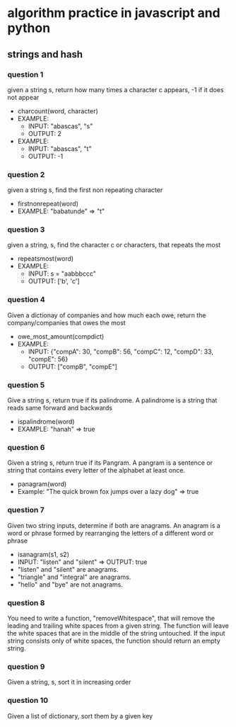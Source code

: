 # algorithm practice in javascript and python
## strings and hash
### question 1
given a string s, return how many times a character c appears, -1 if it does not appear
- charcount(word, character)
- EXAMPLE: 
    - INPUT: "abascas", "s"
    - OUTPUT: 2
- EXAMPLE: 
    - INPUT: "abascas", "t"
    - OUTPUT: -1   
### question 2
given a string s, find the first non repeating character
- firstnonrepeat(word)
- EXAMPLE: "babatunde" => "t"
### question 3
given a string, s, find the character c or characters, that repeats the most
- repeatsmost(word)
- EXAMPLE: 
    - INPUT: s = "aabbbccc"
    - OUTPUT: ['b', 'c']
### question 4
Given a dictionay of companies and how much each owe, return the company/companies that owes the most
- owe_most_amount(compdict)
- EXAMPLE: 
    - INPUT: {"compA": 30, "compB": 56, "compC": 12, "compD": 33, "compE": 56}
    - OUTPUT: ["compB", "compE"]
### question 5
Give a string s, return true if its palindrome.
A palindrome is a string that reads same forward and backwards
- ispalindrome(word)
- EXAMPLE: "hanah" => true
### question 6
Given a string s, return true if its Pangram.
A pangram is a sentence or string that contains every letter of the alphabet at least once. 
- panagram(word)
- Example: "The quick brown fox jumps over a lazy dog" => true
### question 7
Given two string inputs, determine if both are anagrams.
An anagram is a word or phrase formed by rearranging the letters of a different word or phrase 
- isanagram(s1, s2)
- INPUT:  "listen" and "silent" => OUTPUT: true
- "listen" and "silent" are anagrams.
- "triangle" and "integral" are anagrams.
- "hello" and "bye" are not anagrams.
### question 8
You need to write a function, "removeWhitespace", 
that will remove the leading and trailing white spaces from a given string. 
The function will leave the white spaces that are in the middle of the string untouched. 
If the input string consists only of white spaces, the function should return an empty string.
### question 9
Given a string, s, sort it in increasing order
### question 10
Given a list of dictionary, sort them by a given key



